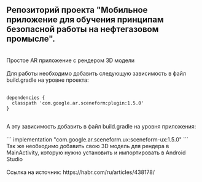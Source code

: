 ## **Репозиторий проекта "Мобильное приложение для обучения принципам безопасной работы на нефтегазовом промысле".** <br>
<br>
Простое AR приложение с рендером 3D модели <br>
<br>
Для работы необходимо добавить следующую зависимость в файл build.gradle на уровне проекта:<br>
<br>

```
dependencies {
  classpath 'com.google.ar.sceneform:plugin:1.5.0'
}
```
<br>
А эту зависимость добавить в файл build.gradle на уровня приложения:<br>
<br>
```
implementation "com.google.ar.sceneform.ux:sceneform-ux:1.5.0"
```
<br>
Так же необходимо добавить свою 3D модель для рендера в MainActivity, которую нужно установить и импортировать в Android Studio<br>
<br>
Ссылка на источник: https://habr.com/ru/articles/438178/<br>
